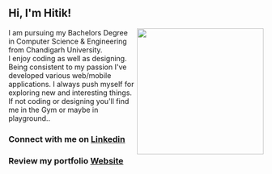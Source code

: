 ## Hi, I'm Hitik!

<img align='right' src="https://media.giphy.com/media/yU0vrGBTI6TKg/giphy.gif" width="250">

I am pursuing my Bachelors Degree in Computer Science & Engineering from Chandigarh University.<br>
I enjoy coding as well as designing.
Being consistent to my passion I've developed various web/mobile applications. I always push myself for exploring new and interesting things. <br>
If not coding or designing you'll find me in the Gym or maybe in playground.. <br>


<h3> Connect with me on <a href="https://www.linkedin.com/in/hitik-saini-042691193/">Linkedin</a> </h3>

<h3> Review my portfolio <a href="https://www.linkedin.com/in/hitik-saini-042691193/">Website</a> </h3>



